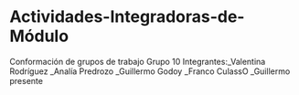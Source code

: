 # Actividades-Integradoras-de-Módulo
Conformación de grupos de trabajo
Grupo 10
Integrantes:_Valentina Rodríguez
            _Analía Predrozo
            _Guillermo Godoy
            _Franco CulassO
            _Guillermo presente
            